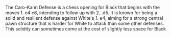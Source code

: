 The Caro-Kann Defense is a chess opening for Black that begins with the moves 1. e4 c6, intending to follow up with 2...d5. It is known for being a solid and resilient defense against White's 1. e4, aiming for a strong central pawn structure that is harder for White to attack than some other defenses. This solidity can sometimes come at the cost of slightly less space for Black